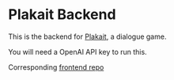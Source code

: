 # Plakait Backend

This is the backend for [Plakait](https://plakait.com), a dialogue game.

You will need a OpenAI API key to run this.

Corresponding [frontend repo](https://github.com/stevenhuyn/plakait-frontend)
